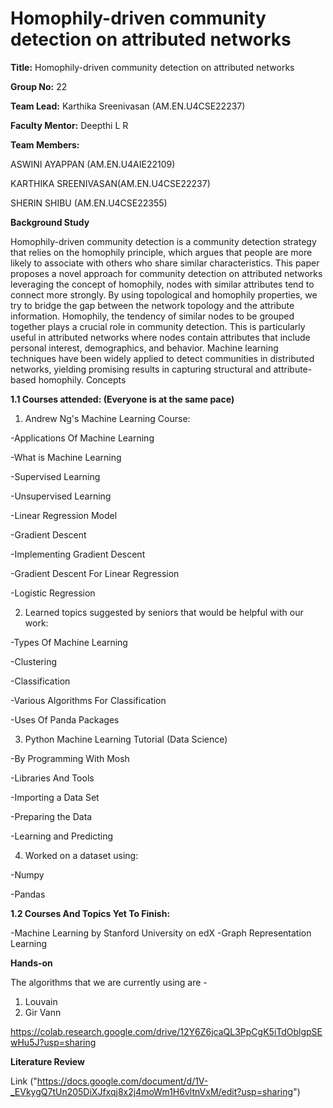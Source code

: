 # Homophily-driven community detection on attributed networks

**Title:** Homophily-driven community detection on attributed networks

**Group No:** 22

**Team Lead:** Karthika Sreenivasan (AM.EN.U4CSE22237)

**Faculty Mentor:** Deepthi L R

**Team Members:**

 ASWINI AYAPPAN (AM.EN.U4AIE22109)
 
 KARTHIKA SREENIVASAN(AM.EN.U4CSE22237) 
 
 SHERIN SHIBU (AM.EN.U4CSE22355)

**Background Study**

Homophily-driven community detection is a community detection strategy that relies on the homophily principle, which argues that people are more likely to associate with others who share similar characteristics. This paper proposes a novel approach for community detection on attributed networks leveraging the concept of homophily, nodes with similar attributes tend to connect more strongly. By using topological and homophily properties, we try to bridge the gap between the network topology and the attribute information. 
Homophily, the tendency of similar nodes to be grouped together plays a crucial role in community detection. This is particularly useful in attributed networks where nodes contain attributes that include personal interest, demographics, and behavior.
Machine learning techniques have been widely applied to detect communities in distributed networks, yielding promising results in capturing structural and attribute-based homophily.
Concepts

**1.1 Courses attended: (Everyone is at the same pace)**

1. Andrew Ng's Machine Learning Course:
   
-Applications Of Machine Learning

-What is Machine Learning

-Supervised Learning

-Unsupervised Learning

-Linear Regression Model

-Gradient Descent

-Implementing Gradient Descent

-Gradient Descent For Linear Regression

-Logistic Regression


2. Learned topics suggested by seniors that would be helpful with our work:
   
-Types Of Machine Learning

-Clustering

-Classification

-Various Algorithms For Classification

-Uses Of Panda Packages

3. Python Machine Learning Tutorial (Data Science)
   
-By Programming With Mosh

-Libraries And Tools

-Importing a Data Set

-Preparing the Data

-Learning and Predicting

4. Worked on a dataset using:
   
-Numpy

-Pandas


**1.2 Courses And Topics Yet To Finish:**

-Machine Learning by Stanford University on edX
-Graph Representation Learning


**Hands-on**

The algorithms that we are currently using are -
1. Louvain
2. Gir Vann

https://colab.research.google.com/drive/12Y6Z6jcaQL3PpCgK5iTdOblgpSEwHu5J?usp=sharing


**Literature Review**

Link ("https://docs.google.com/document/d/1V-_EVkygQ7tUn205DiXJfxqj8x2j4moWm1H6vltnVxM/edit?usp=sharing")



